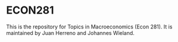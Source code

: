# ECON281

This is the repository for Topics in Macroeconomics (Econ 281). It is maintained by Juan Herreno and Johannes Wieland.
